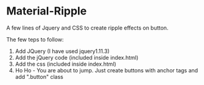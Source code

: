 # Material-Ripple
A few lines of Jquery and CSS to create ripple effects on button.

The few teps to follow:
1. Add JQuery (I have used jquery1.11.3)
2. Add the jQuery code (included inside index.html)
3. Add the css (included inside index.html)
4. Ho Ho - You are about to jump. Just create buttons with anchor tags and add ".button" class
